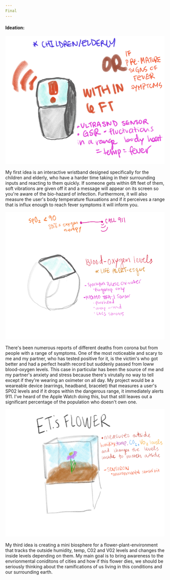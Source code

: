 ```yaml
---
Final
---
```


#### Ideation:

<img src ="/img/wristband.JPG" width="500" height= "400"> 

My first idea is an interactive wristband designed specifically for the children and elderly, who have a harder time taking in
their surrounding inputs and reacting to them quickly. If someone gets within 6ft feet of them, soft vibrations are given off 
it and a message will appear on its screen so you're aware of the bio-hazard of infection. Furthermore, it will also
measure the user's body temperature fluxuations and if it perceives a range that is influx enough to reach fever symptoms
it will inform you.


<img src ="/img/wristband2.JPG" width="500" height= "400"> 

There's been numerous reports of different deaths from corona but from people with a range of symptoms. One of the most noticeable and scary to me and my partner, who has tested positive for it, is the victim's who got better and had a perfect health record but suddenly passed from loww blood-oxygen levels. This case in particular has been the source of me and my partner's anxiety and stress because there's virutally no way to tell except if they're wearing an oximeter on all day. My project would be a weareable device (earrings, headband, bracelet) that measures a user's SP02 levels and if it drops within the dangerous range, it immediately alerts 911. I've heard of the Apple Watch doing this, but that still leaves out a significant percentage of the population who doesn't own one. 


<img src ="/img/ET's Flower.JPG" width="500" height= "400"> 

My third idea is creating a mini biosphere for a flower-plant-environment that tracks the outside humidity, temp, C02 and V02 levels and changes the inside levels depending on them. My main goal is to bring awareness to the envrionmental coniditons of cities and how if this flower dies, we should be seriously thinking about the ramifications of us living in this conditions and our surrounding earth. 




